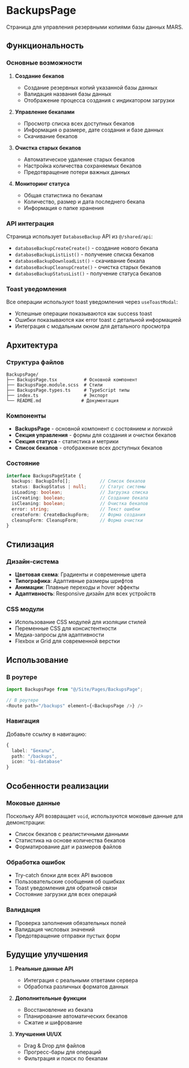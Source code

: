 # BackupsPage

Страница для управления резервными копиями базы данных MARS.

## Функциональность

### Основные возможности

1. **Создание бекапов**
   - Создание резервных копий указанной базы данных
   - Валидация названия базы данных
   - Отображение процесса создания с индикатором загрузки

2. **Управление бекапами**
   - Просмотр списка всех доступных бекапов
   - Информация о размере, дате создания и базе данных
   - Скачивание бекапов

3. **Очистка старых бекапов**
   - Автоматическое удаление старых бекапов
   - Настройка количества сохраняемых бекапов
   - Предотвращение потери важных данных

4. **Мониторинг статуса**
   - Общая статистика по бекапам
   - Количество, размер и дата последнего бекапа
   - Информация о папке хранения

### API интеграция

Страница использует `DatabaseBackup` API из `@/shared/api`:

- `databaseBackupCreateCreate()` - создание нового бекапа
- `databaseBackupListList()` - получение списка бекапов
- `databaseBackupDownloadList()` - скачивание бекапа
- `databaseBackupCleanupCreate()` - очистка старых бекапов
- `databaseBackupStatusList()` - получение статуса бекапов

### Toast уведомления

Все операции используют toast уведомления через `useToastModal`:

- Успешные операции показываются как success toast
- Ошибки показываются как error toast с детальной информацией
- Интеграция с модальным окном для детального просмотра

## Архитектура

### Структура файлов

```
BackupsPage/
├── BackupsPage.tsx          # Основной компонент
├── BackupsPage.module.scss  # Стили
├── BackupsPage.types.ts     # TypeScript типы
├── index.ts                 # Экспорт
└── README.md               # Документация
```

### Компоненты

- **BackupsPage** - основной компонент с состоянием и логикой
- **Секция управления** - формы для создания и очистки бекапов
- **Секция статуса** - статистика и метрики
- **Список бекапов** - отображение всех доступных бекапов

### Состояние

```typescript
interface BackupsPageState {
  backups: BackupInfo[];           // Список бекапов
  status: BackupStatus | null;     // Статус системы
  isLoading: boolean;              // Загрузка списка
  isCreating: boolean;             // Создание бекапа
  isCleaning: boolean;             // Очистка бекапов
  error: string;                   // Текст ошибки
  createForm: CreateBackupForm;    // Форма создания
  cleanupForm: CleanupForm;        // Форма очистки
}
```

## Стилизация

### Дизайн-система

- **Цветовая схема**: Градиенты и современные цвета
- **Типографика**: Адаптивные размеры шрифтов
- **Анимации**: Плавные переходы и hover эффекты
- **Адаптивность**: Responsive дизайн для всех устройств

### CSS модули

- Использование CSS модулей для изоляции стилей
- Переменные CSS для консистентности
- Медиа-запросы для адаптивности
- Flexbox и Grid для современной верстки

## Использование

### В роутере

```typescript
import BackupsPage from "@/Site/Pages/BackupsPage";

// В роутере
<Route path="/backups" element={<BackupsPage />} />
```

### Навигация

Добавьте ссылку в навигацию:

```typescript
{
  label: "Бекапы",
  path: "/backups",
  icon: "bi-database"
}
```

## Особенности реализации

### Моковые данные

Поскольку API возвращает `void`, используются моковые данные для демонстрации:

- Список бекапов с реалистичными данными
- Статистика на основе количества бекапов
- Форматирование дат и размеров файлов

### Обработка ошибок

- Try-catch блоки для всех API вызовов
- Пользовательские сообщения об ошибках
- Toast уведомления для обратной связи
- Состояние загрузки для всех операций

### Валидация

- Проверка заполнения обязательных полей
- Валидация числовых значений
- Предотвращение отправки пустых форм

## Будущие улучшения

1. **Реальные данные API**
   - Интеграция с реальными ответами сервера
   - Обработка различных форматов данных

2. **Дополнительные функции**
   - Восстановление из бекапа
   - Планирование автоматических бекапов
   - Сжатие и шифрование

3. **Улучшения UI/UX**
   - Drag & Drop для файлов
   - Прогресс-бары для операций
   - Фильтрация и поиск по бекапам
